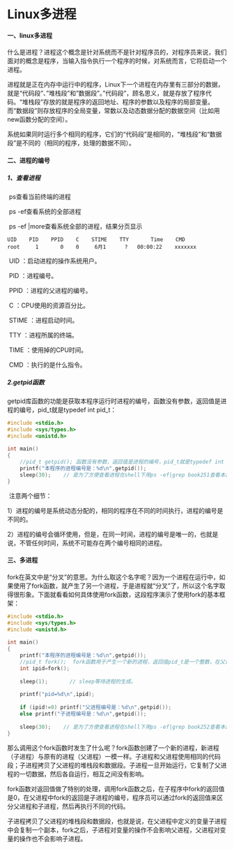# Linux多进程

#### 一、linux多进程

​     什么是进程？进程这个概念是针对系统而不是针对程序员的，对程序员来说，我们面对的概念是程序，当输入指令执行一个程序的时候，对系统而言，它将启动一个进程。

​    进程就是正在内存中运行中的程序，Linux下一个进程在内存里有三部分的数据，就是“代码段”、”堆栈段”和”数据段”。”代码段”，顾名思义，就是存放了程序代码。“堆栈段”存放的就是程序的返回地址、程序的参数以及程序的局部变量。而“数据段”则存放程序的全局变量，常数以及动态数据分配的数据空间（比如用new函数分配的空间）。

​    系统如果同时运行多个相同的程序，它们的“代码段”是相同的，“堆栈段”和“数据段”是不同的（相同的程序，处理的数据不同）。 

#### 二、进程的编号

##### 1、查看进程

​    ps查看当前终端的进程

​    ps -ef查看系统的全部进程

​    ps -ef |more查看系统全部的进程，结果分页显示

```linux
UID    PID    PPID    C    STIME    TTY       Time    CMD
root     1       0    0     6月1      ?   00:00:22    xxxxxxx
```

​    UID    ：启动进程的操作系统用户。

​    PID    ：进程编号。

​    PPID   ：进程的父进程的编号。

​    C          ：CPU使用的资源百分比。         

​    STIME ：进程启动时间。

​    TTY     ：进程所属的终端。

​    TIME   ：使用掉的CPU时间。

​    CMD   ：执行的是什么指令。

##### 2.getpid函数

​    getpid库函数的功能是获取本程序运行时进程的编号，函数没有参数，返回值是进程的编号，pid_t就是typedef int pid_t：

```c++
#include <stdio.h>
#include <sys/types.h>
#include <unistd.h>
 
int main()
{
    //pid_t getpid(); 函数没有参数，返回值是进程的编号，pid_t就是typedef int pid_t
    printf("本程序的进程编号是：%d\n",getpid());
    sleep(30);    // 是为了方便查看进程在shell下用ps -ef|grep book251查看本进程的编号。
}
```

​    注意两个细节：

​    1）进程的编号是系统动态分配的，相同的程序在不同的时间执行，进程的编号是不同的。

​    2）进程的编号会循环使用，但是，在同一时间，进程的编号是唯一的，也就是说，不管任何时间，系统不可能存在两个编号相同的进程。

#### 三、多进程

​    fork在英文中是“分叉”的意思。为什么取这个名字呢？因为一个进程在运行中，如果使用了fork函数，就产生了另一个进程，于是进程就“分叉”了，所以这个名字取得很形象。下面就看看如何具体使用fork函数，这段程序演示了使用fork的基本框架：

```c++
#include <stdio.h>
#include <sys/types.h>
#include <unistd.h>
 
int main()
{
    printf("本程序的进程编号是：%d\n",getpid());
    //pid_t fork();  fork函数用于产生一个新的进程，返回值pid_t是一个整数，在父进程中返回值是子进程编号，在子进程中返回值是0
    int ipid=fork();
 
    sleep(1);       // sleep等待进程的生成。
 
    printf("pid=%d\n",ipid);
 
    if (ipid!=0) printf("父进程编号是：%d\n",getpid());
    else printf("子进程编号是：%d\n",getpid());
 
    sleep(30);    // 是为了方便查看进程在shell下用ps -ef|grep book252查看本进程的编号。
}
```

​    那么调用这个fork函数时发生了什么呢？fork函数创建了一个新的进程，新进程（子进程）与原有的进程（父进程）一模一样。子进程和父进程使用相同的代码段；子进程拷贝了父进程的堆栈段和数据段。子进程一旦开始运行，它复制了父进程的一切数据，然后各自运行，相互之间没有影响。

​    fork函数对返回值做了特别的处理，调用fork函数之后，在子程序中fork的返回值是0，在父进程中fork的返回是子进程的编号，程序员可以通过fork的返回值来区分父进程和子进程，然后再执行不同的代码。

​    子进程拷贝了父进程的堆栈段和数据段，也就是说，在父进程中定义的变量子进程中会复制一个副本，fork之后，子进程对变量的操作不会影响父进程，父进程对变量的操作也不会影响子进程。